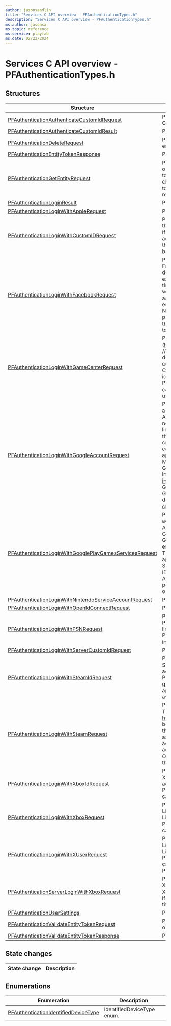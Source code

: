 ```yaml
---
author: jasonsandlin
title: "Services C API overview - PFAuthenticationTypes.h"
description: "Services C API overview - PFAuthenticationTypes.h"
ms.author: jasonsa
ms.topic: reference
ms.service: playfab
ms.date: 02/22/2024
---
```


# Services C API overview - PFAuthenticationTypes.h

  
## Structures  

| Structure | Description |  
| --- | --- |  
| [PFAuthenticationAuthenticateCustomIdRequest](structs/pfauthenticationauthenticatecustomidrequest.md) | PFAuthenticationAuthenticateCustomIdRequest data model. Create or return a game_server entity token. Caller must be a title entity. |  
| [PFAuthenticationAuthenticateCustomIdResult](structs/pfauthenticationauthenticatecustomidresult.md) | PFAuthenticationAuthenticateCustomIdResult data model. |  
| [PFAuthenticationDeleteRequest](structs/pfauthenticationdeleterequest.md) | PFAuthenticationDeleteRequest data model. Delete a game_server entity. The caller can be the game_server entity attempting to delete itself. Or a title entity attempting to delete game_server entities for this title. |  
| [PFAuthenticationEntityTokenResponse](structs/pfauthenticationentitytokenresponse.md) | PFAuthenticationEntityTokenResponse data model. |  
| [PFAuthenticationGetEntityRequest](structs/pfauthenticationgetentityrequest.md) | PFAuthenticationGetEntityRequest data model. This API must be called with X-SecretKey, X-Authentication or X-EntityToken headers. An optional EntityKey may be included to attempt to set the resulting EntityToken to a specific entity, however the entity must be a relation of the caller, such as the master_player_account of a character. If sending X-EntityToken the account will be marked as freshly logged in and will issue a new token. If using X-Authentication or X-EntityToken the header must still be valid and cannot be expired or revoked. |  
| [PFAuthenticationLoginResult](structs/pfauthenticationloginresult.md) | PFAuthenticationLoginResult data model. |  
| [PFAuthenticationLoginWithAppleRequest](structs/pfauthenticationloginwithapplerequest.md) | PFAuthenticationLoginWithAppleRequest data model. |  
| [PFAuthenticationLoginWithCustomIDRequest](structs/pfauthenticationloginwithcustomidrequest.md) | PFAuthenticationLoginWithCustomIDRequest data model. It is highly recommended that developers ensure that it is extremely unlikely that a customer could generate an ID which is already in use by another customer. If this is the first time a user has signed in with the Custom ID and CreateAccount is set to true, a new PlayFab account will be created and linked to the Custom ID. In this case, no email or username will be associated with the PlayFab account. Otherwise, if no PlayFab account is linked to the Custom ID, an error indicating this will be returned, so that the title can guide the user through creation of a PlayFab account. |  
| [PFAuthenticationLoginWithFacebookRequest](structs/pfauthenticationloginwithfacebookrequest.md) | PFAuthenticationLoginWithFacebookRequest data model. Facebook sign-in is accomplished using the Facebook User Access Token. More information on the Token can be found in the Facebook developer documentation (https://developers.facebook.com/docs/facebook-login/access-tokens/). In Unity, for example, the Token is available as AccessToken in the Facebook SDK ScriptableObject FB. If this is the first time a user has signed in with the Facebook account and CreateAccount is set to true, a new PlayFab account will be created and linked to the provided account's Facebook ID. In this case, no email or username will be associated with the PlayFab account. Otherwise, if no PlayFab account is linked to the Facebook account, an error indicating this will be returned, so that the title can guide the user through creation of a PlayFab account. Note that titles should never re-use the same Facebook applications between PlayFab Title IDs, as Facebook provides unique user IDs per application and doing so can result in issues with the Facebook ID for the user in their PlayFab account information. If you must re-use an application in a new PlayFab Title ID, please be sure to first unlink all accounts from Facebook, or delete all users in the first Title ID. |  
| [PFAuthenticationLoginWithGameCenterRequest](structs/pfauthenticationloginwithgamecenterrequest.md) | PFAuthenticationLoginWithGameCenterRequest data model. The Game Center player identifier (https://developer.apple.com/library/ios/documentation/Accounts/Reference/ACAccountClassRef/index.html# // apple_ref/occ/instp/ACAccount/identifier) is a generated string which is stored on the local device. As with device identifiers, care must be taken to never expose a player's Game Center identifier to end users, as that could result in a user's account being compromised. If this is the first time a user has signed in with Game Center and CreateAccount is set to true, a new PlayFab account will be created and linked to the Game Center identifier. In this case, no email or username will be associated with the PlayFab account. Otherwise, if no PlayFab account is linked to the Game Center account, an error indicating this will be returned, so that the title can guide the user through creation of a PlayFab account. If an invalid iOS Game Center player identifier is used, an error indicating this will be returned. |  
| [PFAuthenticationLoginWithGoogleAccountRequest](structs/pfauthenticationloginwithgoogleaccountrequest.md) | PFAuthenticationLoginWithGoogleAccountRequest data model. Google sign-in is accomplished by obtaining a Google OAuth 2.0 credential using the Google sign-in for Android APIs on the device and passing it to this API. If this is the first time a user has signed in with the Google account and CreateAccount is set to true, a new PlayFab account will be created and linked to the Google account. Otherwise, if no PlayFab account is linked to the Google account, an error indicating this will be returned, so that the title can guide the user through creation of a PlayFab account. The current (recommended) method for obtaining a Google account credential in an Android application is to call GoogleSignInAccount.getServerAuthCode() and send the auth code as the ServerAuthCode parameter of this API. Before doing this, you must create an OAuth 2.0 web application client ID in the Google API Console and configure its client ID and secret in the PlayFab Game Manager Google Add-on for your title. This method does not require prompting of the user for additional Google account permissions, resulting in a user experience with the least possible friction. For more information about obtaining the server auth code, see https://developers.google.com/identity/sign-in/android/offline-access. The previous (deprecated) method was to obtain an OAuth access token by calling GetAccessToken() on the client and passing it as the AccessToken parameter to this API. for the with the Google OAuth 2.0 Access Token. More information on this change can be found in the Google developer documentation (https://android-developers.googleblog.com/2016/01/play-games-permissions-are-changing-in.html). |  
| [PFAuthenticationLoginWithGooglePlayGamesServicesRequest](structs/pfauthenticationloginwithgoogleplaygamesservicesrequest.md) | PFAuthenticationLoginWithGooglePlayGamesServicesRequest data model. Google Play Games sign-in is accomplished by obtaining a Google OAuth 2.0 credential using the Google Play Games sign-in for Android APIs on the device and passing it to this API. If this is the first time a user has signed in with the Google Play Games account and CreateAccount is set to true, a new PlayFab account will be created and linked to the Google Play Games account. Otherwise, if no PlayFab account is linked to the Google Play Games account, an error indicating this will be returned, so that the title can guide the user through creation of a PlayFab account. The current (recommended) method for obtaining a Google Play Games account credential in an Android application is to call GamesSignInClient.requestServerSideAccess() and send the auth code as the ServerAuthCode parameter of this API. Before doing this, you must create an OAuth 2.0 web application client ID in the Google API Console and configure its client ID and secret in the PlayFab Game Manager Google Add-on for your title. This method does not require prompting of the user for additional Google account permissions, resulting in a user experience with the least possible friction. For more information about obtaining the server auth code, see https://developers.google.com/games/services/android/signin. |  
| [PFAuthenticationLoginWithNintendoServiceAccountRequest](structs/pfauthenticationloginwithnintendoserviceaccountrequest.md) | PFAuthenticationLoginWithNintendoServiceAccountRequest data model. |  
| [PFAuthenticationLoginWithOpenIdConnectRequest](structs/pfauthenticationloginwithopenidconnectrequest.md) | PFAuthenticationLoginWithOpenIdConnectRequest data model. |  
| [PFAuthenticationLoginWithPSNRequest](structs/pfauthenticationloginwithpsnrequest.md) | PFAuthenticationLoginWithPSNRequest data model. If this is the first time a user has signed in with the PlayStation :tm: Network account and CreateAccount is set to true, a new PlayFab account will be created and linked to the PlayStation :tm: Network account. In this case, no email or username will be associated with the PlayFab account. Otherwise, if no PlayFab account is linked to the PlayStation :tm: Network account, an error indicating this will be returned, so that the title can guide the user through creation of a PlayFab account. |  
| [PFAuthenticationLoginWithServerCustomIdRequest](structs/pfauthenticationloginwithservercustomidrequest.md) | PFAuthenticationLoginWithServerCustomIdRequest data model. |  
| [PFAuthenticationLoginWithSteamIdRequest](structs/pfauthenticationloginwithsteamidrequest.md) | PFAuthenticationLoginWithSteamIdRequest data model. If this is the first time a user has signed in with the Steam ID and CreateAccount is set to true, a new PlayFab account will be created and linked to the Steam account. In this case, no email or username will be associated with the PlayFab account. Otherwise, if no PlayFab account is linked to the Steam account, an error indicating this will be returned, so that the title can guide the user through creation of a PlayFab account. Steam users that are not logged into the Steam Client app will only have their Steam username synced, other data, such as currency and country will not be available until they login while the Client is open. |  
| [PFAuthenticationLoginWithSteamRequest](structs/pfauthenticationloginwithsteamrequest.md) | PFAuthenticationLoginWithSteamRequest data model. Steam sign-in is accomplished with the Steam Session Ticket. More information on the Ticket can be found in the Steamworks SDK, here: https://partner.steamgames.com/documentation/auth. NOTE: For Steam authentication to work, the title must be configured with the Steam Application ID and Web API Key in the PlayFab Game Manager (under Steam in the Add-ons Marketplace). You can obtain a Web API Key from the Permissions page of any Group associated with your App ID in the Steamworks site. If this is the first time a user has signed in with the Steam account and CreateAccount is set to true, a new PlayFab account will be created and linked to the provided account's Steam ID. In this case, no email or username will be associated with the PlayFab account. Otherwise, if no PlayFab account is linked to the Steam account, an error indicating this will be returned, so that the title can guide the user through creation of a PlayFab account. |  
| [PFAuthenticationLoginWithXboxIdRequest](structs/pfauthenticationloginwithxboxidrequest.md) | PFAuthenticationLoginWithXboxIdRequest data model. If this is the first time a user has signed in with the Xbox ID and CreateAccount is set to true, a new PlayFab account will be created and linked to the Xbox Live account. In this case, no email or username will be associated with the PlayFab account. Otherwise, if no PlayFab account is linked to the Xbox Live account, an error indicating this will be returned, so that the title can guide the user through creation of a PlayFab account. |  
| [PFAuthenticationLoginWithXboxRequest](structs/pfauthenticationloginwithxboxrequest.md) | PFAuthenticationLoginWithXboxRequest data model. If this is the first time a user has signed in with the Xbox Live account and CreateAccount is set to true, a new PlayFab account will be created and linked to the Xbox Live account. In this case, no email or username will be associated with the PlayFab account. Otherwise, if no PlayFab account is linked to the Xbox Live account, an error indicating this will be returned, so that the title can guide the user through creation of a PlayFab account. |  
| [PFAuthenticationLoginWithXUserRequest](structs/pfauthenticationloginwithxuserrequest.md) | PFAuthenticationLoginWithXUserRequest data model. If this is the first time a user has signed in with the Xbox Live account and CreateAccount is set to true, a new PlayFab account will be created and linked to the Xbox Live account. In this case, no email or username will be associated with the PlayFab account. Otherwise, if no PlayFab account is linked to the Xbox Live account, an error indicating this will be returned, so that the title can guide the user through creation of a PlayFab account. Request object for PFAuthenticationLoginWithXUserAsync. |  
| [PFAuthenticationServerLoginWithXboxRequest](structs/pfauthenticationserverloginwithxboxrequest.md) | PFAuthenticationServerLoginWithXboxRequest data model. If this is the first time a user has signed in with the Xbox Live account and CreateAccount is set to true, a new PlayFab account will be created and linked to the Xbox Live account. In this case, no email or username will be associated with the PlayFab account. Otherwise, if no PlayFab account is linked to the Xbox Live account, an error indicating this will be returned, so that the title can guide the user through creation of a PlayFab account. |  
| [PFAuthenticationUserSettings](structs/pfauthenticationusersettings.md) | PFAuthenticationUserSettings data model. |  
| [PFAuthenticationValidateEntityTokenRequest](structs/pfauthenticationvalidateentitytokenrequest.md) | PFAuthenticationValidateEntityTokenRequest data model. Given an entity token, validates that it hasn't expired or been revoked and will return details of the owner. |  
| [PFAuthenticationValidateEntityTokenResponse](structs/pfauthenticationvalidateentitytokenresponse.md) | PFAuthenticationValidateEntityTokenResponse data model. |  
  
## State changes  
  
| State change | Description |  
| --- | --- |  
  
## Enumerations  

| Enumeration | Description |  
| --- | --- |  
| [PFAuthenticationIdentifiedDeviceType](enums/pfauthenticationidentifieddevicetype.md) | IdentifiedDeviceType enum.|  
